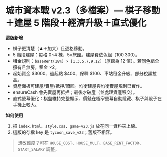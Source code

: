 # 城市資本戰 v2.3（多檔案）— 棋子移動＋建屋 5 階段＋經濟升級＋直式優化

**這版新增**
- 棋子更清楚（♟＋加大）且逐格移動。
- 5 階段建屋：每格 0~4 棟、5=旅館。建屋費依色組（$100~$300）。
- 租金規則：`baseRent(18%) × [1,3,5,7,9,12]`（旅館為 12 倍）。若同色組全擁有且無房，租金 ×2。
- 起始資金 $3000、過起點 $400、保釋 $100、車站租金升級、部分稅額拉高。
- 資產面板可建屋/賣屋/抵押/贖回。均衡建屋與均衡賣屋規則已實作。
- ensureCash 會先賣屋再抵押；最後才破產（並處理資產移交）。
- 直式螢幕優化：棋盤維持完整顯示、價錢在極窄螢幕自動隱藏、棋子與骰子在手機上較大。

**如何使用**
1. 把 `index.html`、`style.css`、`game-v23.js` 放在同一資料夾上線。
2. 這版的存檔 key 是 `tycoon_save_v23`；舊版不相容。

> 想改難度？可在 `HOUSE_COST`、`HOUSE_MULT`、`BASE_RENT_FACTOR`、`START_SALARY` 調整。
